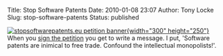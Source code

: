 Title: Stop Software Patents
Date: 2010-01-08 23:07
Author: Tony Locke
Slug: stop-software-patents
Status: published

[![stopsoftwarepatents.eu petition banner](http://petition.stopsoftwarepatents.eu/banner/351002857474/ssp-300-250.gif){width="300" height="250"}](http://petition.stopsoftwarepatents.eu/351002857474/)  
When you [sign the petition](http://petition.stopsoftwarepatents.eu/351002857474/) you get to write a message. I put, 'Software patents are inimical to free trade. Confound the intellectual monopolists!'.
